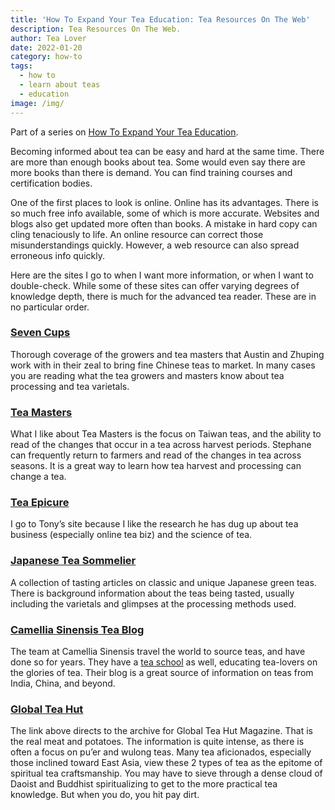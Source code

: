 ```yaml
---
title: 'How To Expand Your Tea Education: Tea Resources On The Web'
description: Tea Resources On The Web.
author: Tea Lover
date: 2022-01-20
category: how-to
tags:
  - how to
  - learn about teas
  - education
image: /img/
---
```


Part of a series on [How To Expand Your Tea Education](https://web.archive.org/web/20210418232231/http://walkerteareview.com//tag/education/).

Becoming informed about tea can be easy and hard at the same time. There are more than enough books about tea. Some would even say there are more books than there is demand. You can find training courses and certification bodies.

One of the first places to look is online. Online has its advantages. There is so much free info available, some of which is more accurate. Websites and blogs also get updated more often than books. A mistake in hard copy can cling tenaciously to life. An online resource can correct those misunderstandings quickly. However, a web resource can also spread erroneous info quickly.

Here are the sites I go to when I want more information, or when I want to double-check. While some of these sites can offer varying degrees of knowledge depth, there is much for the advanced tea reader. These are in no particular order.

### **[Seven Cups](https://sevencups.com/tea-blog/)**

Thorough coverage of the growers and tea masters that Austin and Zhuping work with in their zeal to bring fine Chinese teas to market. In many cases you are reading what the tea growers and masters know about tea processing and tea varietals.

### **[Tea Masters](http://teamasters.blogspot.com/)**

What I like about Tea Masters is the focus on Taiwan teas, and the ability to read of the changes that occur in a tea across harvest periods. Stephane can frequently return to farmers and read of the changes in tea across seasons. It is a great way to learn how tea harvest and processing can change a tea.

### **[Tea Epicure](https://teaepicure.com/)**

I go to Tony’s site because I like the research he has dug up about tea business (especially online tea biz) and the science of tea.

### **[Japanese Tea Sommelier](https://japaneseteasommelier.wordpress.com/)**

A collection of tasting articles on classic and unique Japanese green teas. There is background information about the teas being tasted, usually including the varietals and glimpses at the processing methods used.

### **[Camellia Sinensis Tea Blog](https://camellia-sinensis.com/en/blog)**

The team at Camellia Sinensis travel the world to source teas, and have done so for years. They have a [tea school](https://camellia-sinensis.com/en/workshops) as well, educating tea-lovers on the glories of tea. Their blog is a great source of information on teas from India, China, and beyond.

### [Global Tea Hut](https://globalteahut.org/)

The link above directs to the archive for Global Tea Hut Magazine. That is the real meat and potatoes. The information is quite intense, as there is often a focus on pu’er and wulong teas. Many tea aficionados, especially those inclined toward East Asia, view these 2 types of tea as the epitome of spiritual tea craftsmanship. You may have to sieve through a dense cloud of Daoist and Buddhist spiritualizing to get to the more practical tea knowledge. But when you do, you hit pay dirt.
